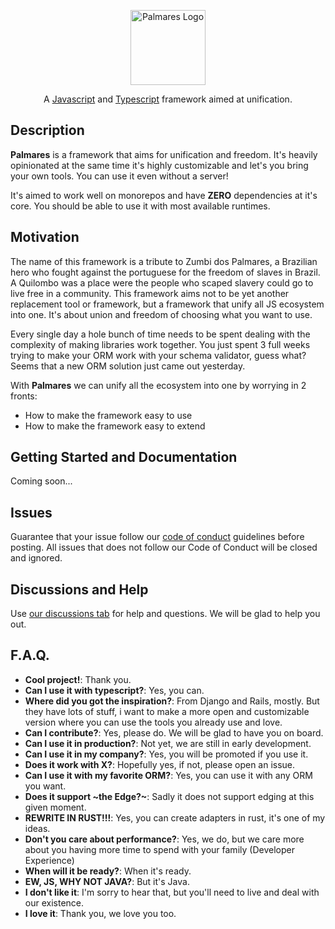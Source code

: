 <p align="center">
  <a target="blank"><img src="https://github.com/palmaresHQ/palmares/blob/main/resources/Palmares.png" width="120" alt="Palmares Logo" /></a>
</p>
<p align="center">A <a href="http://nodejs.org" target="_blank">Javascript</a> and <a href="typescriptlang.org" target="_blank">Typescript</a> framework aimed at unification.</p>
  <p align="center">

## Description

**Palmares** is a framework that aims for unification and freedom. It's heavily opinionated at the same time it's highly customizable and let's you bring your own tools. You can use it even without a server!

It's aimed to work well on monorepos and have **ZERO** dependencies at it's core. You should be able to use it with most available runtimes.

## Motivation

The name of this framework is a tribute to Zumbi dos Palmares, a Brazilian hero who fought against the portuguese for the freedom of slaves in Brazil. A Quilombo was a place were the people who scaped slavery could go to live free in a community. This framework aims not to be yet another replacement tool or framework, but a framework that unify all JS ecosystem into one. It's about union and freedom of choosing what you want to use.

Every single day a hole bunch of time needs to be spent dealing with the complexity of making libraries work together. You just spent 3 full weeks trying to make your ORM work with your schema validator, guess what? Seems that a new ORM solution just came out yesterday.

With **Palmares** we can unify all the ecosystem into one by worrying in 2 fronts:

- How to make the framework easy to use
- How to make the framework easy to extend

## Getting Started and Documentation

Coming soon...

## Issues

Guarantee that your issue follow our [code of conduct](https://github.com/palmaresHQ/palmares/blob/main/CODE_OF_CONDUCT.md) guidelines before posting. All issues that does not follow our Code of Conduct will be closed and ignored.

## Discussions and Help

Use [our discussions tab](https://github.com/palmaresHQ/palmares/discussions) for help and questions. We will be glad to help you out.

## F.A.Q.

- **Cool project!**: Thank you.
- **Can I use it with typescript?**: Yes, you can.
- **Where did you got the inspiration?**: From Django and Rails, mostly. But they have lots of stuff, i want to make a more open and customizable version where you can use the tools you already use and love.
- **Can I contribute?**: Yes, please do. We will be glad to have you on board.
- **Can I use it in production?**: Not yet, we are still in early development.
- **Can I use it in my company?**: Yes, you will be promoted if you use it.
- **Does it work with X?**: Hopefully yes, if not, please open an issue.
- **Can I use it with my favorite ORM?**: Yes, you can use it with any ORM you want.
- **Does it support ~the Edge?~**: Sadly it does not support edging at this given moment.
- **REWRITE IN RUST!!!**: Yes, you can create adapters in rust, it's one of my ideas.
- **Don't you care about performance?**: Yes, we do, but we care more about you having more time to spend with your family (Developer Experience)
- **When will it be ready?**: When it's ready.
- **EW, JS, WHY NOT JAVA?**: But it's Java.
- **I don't like it**: I'm sorry to hear that, but you'll need to live and deal with our existence.
- **I love it**: Thank you, we love you too.
